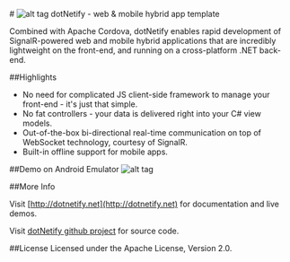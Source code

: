 #&nbsp;![alt tag](http://dotnetify.net/content/images/greendot.png) dotNetify - web & mobile hybrid app template

Combined with Apache Cordova, dotNetify enables rapid development of SignalR-powered web and mobile hybrid applications that are incredibly lightweight on the front-end, and running on a cross-platform .NET back-end.

##Highlights

* No need for complicated JS client-side framework to manage your front-end - it's just that simple.
* No fat controllers - your data is delivered right into your C# view models.
* Out-of-the-box bi-directional real-time communication on top of WebSocket technology, courtesy of SignalR.
* Built-in offline support for mobile apps.

##Demo on Android Emulator
![alt tag](http://dotnetify.net/content/images/android_demo.gif)

##More Info

Visit [http://dotnetify.net](http://dotnetify.net) for documentation and live demos.

Visit [dotNetify github project](https://github.com/dsuryd/dotNetify) for source code.

##License
Licensed under the Apache License, Version 2.0.

